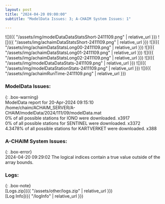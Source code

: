```yaml
---
layout: post
title: "2024-04-20 09:00:00"
subtitle: "ModelData Issues: 3; A-CHAIM System Issues: 1"

---
```


![]({{ "/assets/img/modelDataDataStatsShort-2411109.png" | relative_url }})
![]({{ "/assets/img/achaimDataStatsShort-2411109.png" | relative_url }})
![]({{ "/assets/img/achaimDataStatsLong00-2411109.png" | relative_url }})
![]({{ "/assets/img/achaimDataStatsLong01-2411109.png" | relative_url }})
![]({{ "/assets/img/achaimDataStatsLong02-2411109.png" | relative_url }})
![]({{ "/assets/img/modelDataDataStats-2411109.png" | relative_url }})
![]({{ "/assets/img/modelDataStationStats-2411109.png" | relative_url }})
![]({{ "/assets/img/achaimRunTime-2411109.png" | relative_url }})


### ModelData Issues:  
  
{: .box-warning}  
 ModelData report for 20-Apr-2024 09:15:10   
 /home/chaim/ACHAIM_SERVER/A-CHAIM/modelData/2024/111/09/modelData.mat   
 0% of all possible stations for IONO were downloaded. x3917   
 0% of all possible stations for SENTINEL were downloaded. x3372   
 4.3478% of all possible stations for KARTVERKET were downloaded. x388   
  
### A-CHAIM System Issues:  
  
{: .box-error}  
2024-04-20 09:29:02 The logical indices contain a true value outside of the array bounds.  

### Logs:  
  
{: .box-note}  
[Logs.zip]({{ "/assets/other/logs.zip" | relative_url }})  
[Log Info]({{ "/logInfo" | relative_url }})  
